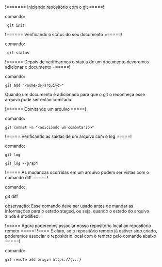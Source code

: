 !=======  Iniciando repositório com o git =====!

   comando:

     git init

!======  Verificando o status do seu documento ======!

   comando:

     git status

!====== Depois de verificarmos o status de um documento deveremos adicionar o documento ======!

   comando:

    git add "<nome-do-arquivo>"

Quando um documento é adicionado para que o git o reconheça esse arquivo pode ser então comitado.

!====== Comitando um arquivo =====!

   comando:

    git commit -m "<adiciondo um comentario>"

!===== Verificando as saidas de um arquivo com o log =====!

   comando:

    git log

    git log --graph

!===== As mudanças ocorridas em um arquivo podem ser vistas com o comando diff =====!

  comando:

   git diff

   observação: Esse comando deve ser usado antes de mandar as informações para o estado
               staged, ou seja, quando o estado do arquivo ainda é modified.

!===== Agora poderemos associar nosso repositório local ao repositório remoto  =====!
!==== É claro, se o repositório remoto já estiver sido criado, poderemos associar o
      repositório local com o remoto pelo comando abaixo                       =====!

  comando:
  
    git remote add origin https://{...} 



        
